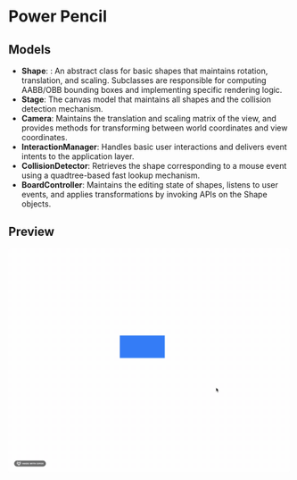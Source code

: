 # Power Pencil

## Models

- **Shape**: : An abstract class for basic shapes that maintains rotation, translation, and scaling. Subclasses are responsible for computing AABB/OBB bounding boxes and implementing specific rendering logic.
- **Stage**:  The canvas model that maintains all shapes and the collision detection mechanism.
- **Camera**: Maintains the translation and scaling matrix of the view, and provides methods for transforming between world coordinates and view coordinates.
- **InteractionManager**: Handles basic user interactions and delivers event intents to the application layer.
- **CollisionDetector**: Retrieves the shape corresponding to a mouse event using a quadtree-based fast lookup mechanism.
- **BoardController**: Maintains the editing state of shapes, listens to user events, and applies transformations by invoking APIs on the Shape objects.

## Preview
![preview.gif](public/preview.gif)
